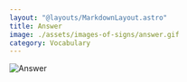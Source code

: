 ```yaml
---
layout: "@layouts/MarkdownLayout.astro"
title: Answer
image: ./assets/images-of-signs/answer.gif
category: Vocabulary
---
```


![Answer](@signs/answer.gif)
